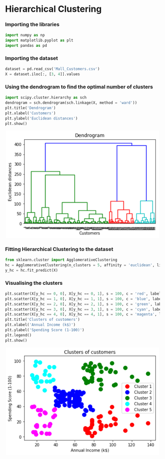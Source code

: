 # Hierarchical Clustering

### Importing the libraries
```python
import numpy as np
import matplotlib.pyplot as plt
import pandas as pd
```

### Importing the dataset
```python
dataset = pd.read_csv('Mall_Customers.csv')
X = dataset.iloc[:, [3, 4]].values
```

### Using the dendrogram to find the optimal number of clusters
```python
import scipy.cluster.hierarchy as sch
dendrogram = sch.dendrogram(sch.linkage(X, method = 'ward'))
plt.title('Dendrogram')
plt.xlabel('Customers')
plt.ylabel('Euclidean distances')
plt.show()
```
<p align = "center">
  <img width = "500" height = "350" src = "https://github.com/Balajisivakumar92/100_DAYS_OF_ML_CHALLENGE/blob/master/ML%20code-s/Day%2019-%20Hierarchical%20clustering/img/dendro%20gram%20result.png">
</p>

### Fitting Hierarchical Clustering to the dataset
```python
from sklearn.cluster import AgglomerativeClustering
hc = AgglomerativeClustering(n_clusters = 5, affinity = 'euclidean', linkage = 'ward')
y_hc = hc.fit_predict(X)
```

### Visualising the clusters
```python
plt.scatter(X[y_hc == 0, 0], X[y_hc == 0, 1], s = 100, c = 'red', label = 'Cluster 1')
plt.scatter(X[y_hc == 1, 0], X[y_hc == 1, 1], s = 100, c = 'blue', label = 'Cluster 2')
plt.scatter(X[y_hc == 2, 0], X[y_hc == 2, 1], s = 100, c = 'green', label = 'Cluster 3')
plt.scatter(X[y_hc == 3, 0], X[y_hc == 3, 1], s = 100, c = 'cyan', label = 'Cluster 4')
plt.scatter(X[y_hc == 4, 0], X[y_hc == 4, 1], s = 100, c = 'magenta', label = 'Cluster 5')
plt.title('Clusters of customers')
plt.xlabel('Annual Income (k$)')
plt.ylabel('Spending Score (1-100)')
plt.legend()
plt.show()
```
<p align = "center">
  <img width = "500" height = "350" src = "https://github.com/Balajisivakumar92/100_DAYS_OF_ML_CHALLENGE/blob/master/ML%20code-s/Day%2019-%20Hierarchical%20clustering/img/final%20output.png">
</p>
